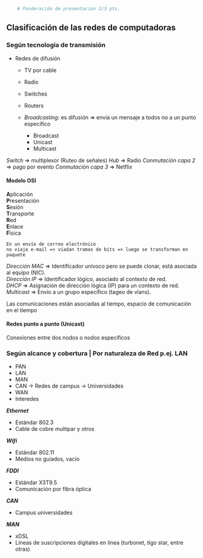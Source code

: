 ``` sh
    # Ponderación de presentación 2/3 pts.
```
## Clasificación de las redes de computadoras

### Según tecnología de transmisión

* Redes de difusión
  * TV por cable
  * Radio
  * Switches
  * Routers

  * *Broadcasting*: es difusión => envía un mensaje a todos no a un punto específico
    * Broadcast
    * Unicast
    * Multicast

*Switch* => multiplexor (Ruteo de señales)
*Hub* => Radio
*Conmutación capa 2* => pago por evento
*Conmutación capa 3* => Netflix

#### Modelo OSI

**A**plicación\
**P**resentación\
**S**esión\
**T**ransporte\
**R**ed\
**E**nlace\
**F**ísica

```
En un envío de correo electrónico
no viaja e-mail => viadan tramas de bits => luego se transforman en paquete
```

_Dirección MAC_ => Identificador unívoco pero se puede clonar, está asociada al equipo (NIC).\
_Dirección IP_ => Identificador lógico, asociado al contexto de red.\
_DHCP_ => Asignación de dirección lógica (IP) para un contexto de red.\
_Multicast_ => Envío a un grupo específico (tageo de vlans).

Las comunicaciones están asociadas  al tiempo, espacio de comunicación en el tiempo

#### Redes punto a punto (Unicast)

Conexiones entre dos nodos o nodos específicos

### Según alcance y cobertura | Por naturaleza de Red p.ej. LAN

* PAN
* LAN
* MAN
* CAN -> Redes de campus -> Universidades
* WAN
* Interedes

_**Ethernet**_
* Estándar 802.3
* Cable de cobre multipar y otros

_**Wifi**_
* Estándar 802.11
* Medios no guiados, vacío

_**FDDI**_
* Estándar X3T9.5
* Comunicación por fibra óptica

_**CAN**_
* Campus universidades

_**MAN**_
* xDSL
* Líneas de suscripciones digitales en línea (turbonet, tigo star, entre otras)
